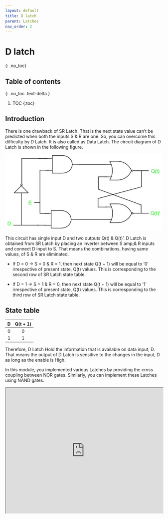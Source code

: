 ```yaml
---
layout: default
title: D latch
parent: Latches
nav_order: 2
---
```


# D latch
{: .no_toc}

## Table of contents
{: .no_toc .text-delta }

1. TOC
{:toc}
 
## Introduction

There is one drawback of SR Latch. That is the next state value can’t be predicted when both the inputs S & R are one. So, you can overcome this difficulty by D Latch. It is also called as Data Latch. The circuit diagram of D Latch is shown in the following figure.

<div style="text-align:center"><img src="../../assets/images/d_latch.jpg" /></div>

This circuit has single input D and two outputs Q(t) & Q(t)’. D Latch is obtained from SR Latch by placing an inverter between S amp;& R inputs and connect D input to S. That means the combinations, having same values, of S & R are eliminated. 

* If D = 0 → S = 0 & R = 1, then next state Q(t + 1) will be equal to ‘0’ irrespective of present state, Q(t) values. This is corresponding to the second row of SR Latch state table.

* If D = 1 → S = 1 & R = 0, then next state Q(t + 1) will be equal to ‘1’ irrespective of present state, Q(t) values. This is corresponding to the third row of SR Latch state table.

## State table

| D      | Q(t + 1)    |
|:------:|:-----:|
| 0      | 0     |
| 1      | 1     |


Therefore, D Latch Hold the information that is available on data input, D. That means the output of D Latch is sensitive to the changes in the input, D as long as the enable is High.

In this module, you implemented various Latches by providing the cross coupling between NOR gates. Similarly, you can implement these Latches using NAND gates.


<iframe width="100%" height="400px" src="https://circuitverse.org/simulator/embed/4276" id="projectPreview" scrolling="no" webkitAllowFullScreen mozAllowFullScreen allowFullScreen> </iframe>